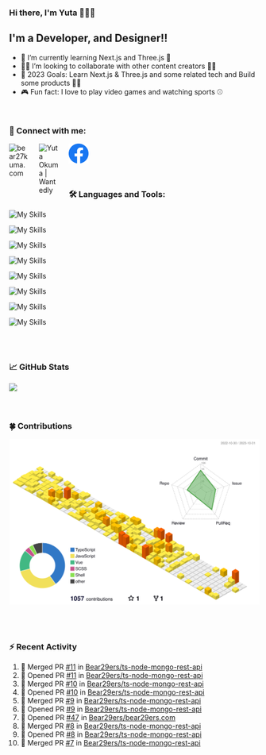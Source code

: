 ### Hi there, I'm Yuta 🤟🏻🐻

## I'm a Developer, and Designer!!

- 🌱 I’m currently learning Next.js and Three.js 🤣
- 👬🏻 I’m looking to collaborate with other content creators 👋🏻
- 🥅 2023 Goals: Learn Next.js & Three.js and some related tech and Build some products 💪🏻
- 🎮 Fun fact: I love to play video games and watching sports ⚾️

<br />

### :wave: Connect with me:

[<img align="left" alt="bear27kuma.com" width="40px" src="https://user-images.githubusercontent.com/39920490/156489586-f125813b-e344-46d6-9306-f5786684b976.jpg" style="margin-right: 20px;" />](https://bear29ers.github.io/)
[<img align="left" alt="Yuta Okuma | Wantedly" width="40px" src="https://user-images.githubusercontent.com/39920490/156489528-fdc520d6-10f1-43b6-8bf8-fadf8dcf1a90.jpg" style="margin-right: 20px;" />](https://www.wantedly.com/id/yuta_okuma_b)
[<img align="left" alt="Yuta Okuma | Facebook" width="40px" src="https://github.com/github/explore/blob/main/topics/facebook/facebook.png?raw=true" style="margin-right: 20px;" />](https://www.facebook.com/kumakuma1129/)

[//]: # '[<img align="left" alt="Yuta Okuma | Instagram" width="40px" src="https://github.com/github/explore/blob/main/topics/instagram/instagram.png?raw=true" />](https://www.instagram.com/bear_27earl/)'

<br />
<br />
<br />
<br />

### :hammer_and_wrench: Languages and Tools:

![My Skills](https://skillicons.dev/icons?i=html,css,sass,tailwind,bootstrap,js,ts)

![My Skills](https://skillicons.dev/icons?i=jquery,threejs,react,emotion,styledcomponents,materialui,nextjs)

![My Skills](https://skillicons.dev/icons?i=vercel,vue,nuxt,vite,nodejs,express,jest)

![My Skills](https://skillicons.dev/icons?i=regex,webpack,babel,php,laravel,mysql,sqlite)

![My Skills](https://skillicons.dev/icons?i=docker,git,github,githubactions,aws,gcp,firebase)

![My Skills](https://skillicons.dev/icons?i=vim,neovim,linux,bash,lua,markdown,svg)

![My Skills](https://skillicons.dev/icons?i=idea,vscode,atom,figma,xd,ps,ai)

![My Skills](https://skillicons.dev/icons?i=pr,ae,postman,sentry,codepen,stackoverflow,discord)

<br />
<br />

### :chart_with_upwards_trend: GitHub Stats

<div style="display: flex;">
    <a href="https://github.com/Bear29ers">
        <img height="220px;" src="https://github-readme-stats-bear29ers.vercel.app/api?username=Bear29ers&show_icons=true&theme=bear">
    </a>
</div>

<br />
<br />

### :four_leaf_clover: Contributions

![](./profile-3d-contrib/profile-green-animate.svg)

<br />
<br />

### :zap: Recent Activity

<!--START_SECTION:activity-->

1. 🎉 Merged PR [#11](https://github.com/Bear29ers/ts-node-mongo-rest-api/pull/11) in [Bear29ers/ts-node-mongo-rest-api](https://github.com/Bear29ers/ts-node-mongo-rest-api)
2. 💪 Opened PR [#11](https://github.com/Bear29ers/ts-node-mongo-rest-api/pull/11) in [Bear29ers/ts-node-mongo-rest-api](https://github.com/Bear29ers/ts-node-mongo-rest-api)
3. 🎉 Merged PR [#10](https://github.com/Bear29ers/ts-node-mongo-rest-api/pull/10) in [Bear29ers/ts-node-mongo-rest-api](https://github.com/Bear29ers/ts-node-mongo-rest-api)
4. 💪 Opened PR [#10](https://github.com/Bear29ers/ts-node-mongo-rest-api/pull/10) in [Bear29ers/ts-node-mongo-rest-api](https://github.com/Bear29ers/ts-node-mongo-rest-api)
5. 🎉 Merged PR [#9](https://github.com/Bear29ers/ts-node-mongo-rest-api/pull/9) in [Bear29ers/ts-node-mongo-rest-api](https://github.com/Bear29ers/ts-node-mongo-rest-api)
6. 💪 Opened PR [#9](https://github.com/Bear29ers/ts-node-mongo-rest-api/pull/9) in [Bear29ers/ts-node-mongo-rest-api](https://github.com/Bear29ers/ts-node-mongo-rest-api)
7. 💪 Opened PR [#47](https://github.com/Bear29ers/bear29ers.com/pull/47) in [Bear29ers/bear29ers.com](https://github.com/Bear29ers/bear29ers.com)
8. 🎉 Merged PR [#8](https://github.com/Bear29ers/ts-node-mongo-rest-api/pull/8) in [Bear29ers/ts-node-mongo-rest-api](https://github.com/Bear29ers/ts-node-mongo-rest-api)
9. 💪 Opened PR [#8](https://github.com/Bear29ers/ts-node-mongo-rest-api/pull/8) in [Bear29ers/ts-node-mongo-rest-api](https://github.com/Bear29ers/ts-node-mongo-rest-api)
10. 🎉 Merged PR [#7](https://github.com/Bear29ers/ts-node-mongo-rest-api/pull/7) in [Bear29ers/ts-node-mongo-rest-api](https://github.com/Bear29ers/ts-node-mongo-rest-api)

<!--END_SECTION:activity-->
